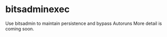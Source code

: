 # bitsadminexec
Use bitsadmin to maintain persistence and bypass Autoruns
More detail is coming soon.

